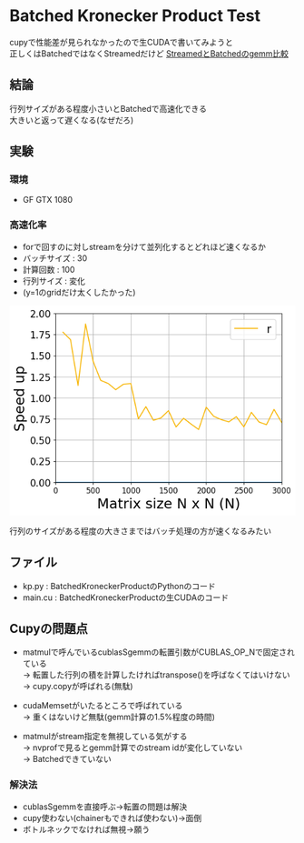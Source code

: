 # Batched Kronecker Product Test
cupyで性能差が見られなかったので生CUDAで書いてみようと  
正しくはBatchedではなくStreamedだけど
[StreamedとBatchedのgemm比較](https://devblogs.nvidia.com/cublas-strided-batched-matrix-multiply/)

## 結論
行列サイズがある程度小さいとBatchedで高速化できる  
大きいと返って遅くなる(なぜだろ)

## 実験
### 環境
- GF GTX 1080

### 高速化率
- forで回すのに対しstreamを分けて並列化するとどれほど速くなるか
- バッチサイズ : 30
- 計算回数 : 100
- 行列サイズ : 変化
- (y=1のgridだけ太くしたかった)

![グラフ](./speedup.png)


行列のサイズがある程度の大きさまではバッチ処理の方が速くなるみたい



## ファイル
- kp.py : BatchedKroneckerProductのPythonのコード 
- main.cu : BatchedKroneckerProductの生CUDAのコード

## Cupyの問題点

- matmulで呼んでいるcublasSgemmの転置引数がCUBLAS\_OP\_Nで固定されている  
→ 転置した行列の積を計算したければtranspose()を呼ばなくてはいけない  
→ cupy.copyが呼ばれる(無駄)

- cudaMemsetがいたるところで呼ばれている  
→ 重くはないけど無駄(gemm計算の1.5%程度の時間)

- matmulがstream指定を無視している気がする  
→ nvprofで見るとgemm計算でのstream idが変化していない  
→ Batchedできていない

### 解決法
- cublasSgemmを直接呼ぶ→転置の問題は解決
- cupy使わない(chainerもできれば使わない)→面倒
- ボトルネックでなければ無視→願う


